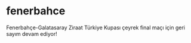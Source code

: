 # fenerbahce
Fenerbahçe-Galatasaray Ziraat Türkiye Kupası çeyrek final maçı için geri sayım devam ediyor!
